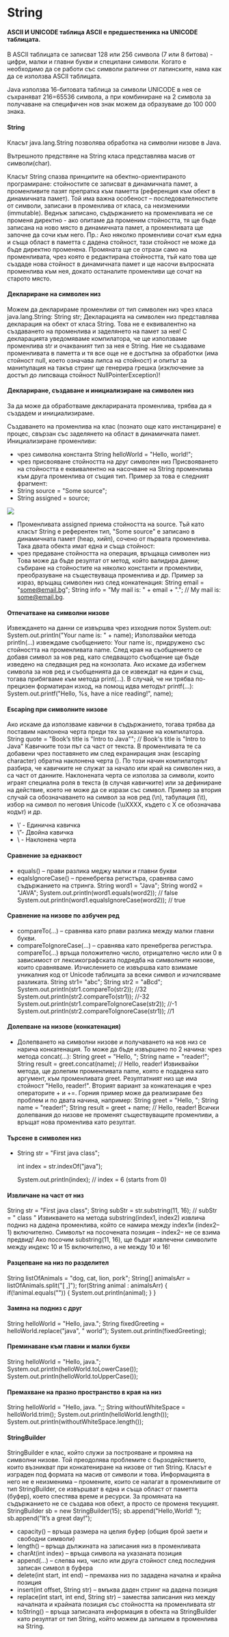 # String



#### ASCII И UNICODE таблица ASCII е предшественика на UNICODE таблицата.&#x20;

В ASCII таблицата се записват 128 или 256 символа (7 или 8 битова) - цифри, малки и главни букви и специлани символи. Когато е необходимо да се работи със символи ралични от латинските, нама как да се изпoлзва ASCII таблицата.&#x20;

Java използва 16-битовата таблица за символи UNICODE в нея се съхраняват 216=65536 символа, а при комбиниране на 2 символа за получаване на специфичен нов знак можем да образуваме до 100 000 знака.&#x20;

#### String&#x20;

Класът java.lang.String позволява обработка на символни низове в Java.&#x20;

Вътрешното предствяне на String класа представлява масив от символи(char).&#x20;

Класът String спазва принципите на обектно-ориентираното програмиране: стойностите се записват в динамичната памет, а променливите пазят препратка към паметта (референция към обект в динамичната памет). Той има важна особеност – последователностите от символи, записани в променлива от класа, са неизменими (immutable). Веднъж записано, съдържанието на променливата не се променя директно - ако опитаме да променим стойността, тя ще бъде записана на ново място в динамичната памет, а променливата ще започне да сочи към него. Пр.: Ако няколко променливи сочат към една и съща област в паметта с дадена стойност, тази стойност не може да бъде директно променена. Промяната ще се отрази само на променливата, чрез която е редактирана стойността, тъй като това ще създаде нова стойност в динамичната памет и ще насочи въпросната променлива към нея, докато останалите променливи ще сочат на старото място.&#x20;

#### Деклариране на символен низ&#x20;

Можем да декларираме променливи от тип символен низ чрез класа java.lang.String: String str; Декларацията на символен низ представлява декларация на обект от класа String. Това не е еквивалентно на създаването на променлива и заделянето на памет за нея! С декларацията уведомяваме компилатора, че ще използваме променлива str и очакваният тип за нея е String. Ние не създаваме променливата в паметта и тя все още не е достъпна за обработки (има стойност null, което означава липса на стойност) и опитът за манипулация на такъв стринг ще генерира грешка (изключение за достъп до липсваща стойност NullPointerException)!&#x20;

#### Деклариране, създаване и инициализиране на символен низ&#x20;

За да може да обработваме декларираната променлива, трябва да я създадем и инициализираме.&#x20;

Създаването на променлива на клас (познато още като инстанциране) е процес, свързан със заделянето на област в динамичната памет. Инициализиране променливи:

* чрез символна константа String helloWorld = "Hello, world!";
* чрез присвояване стойността на друг символен низ Присвояването на стойността е еквивалентно на насочване на String променлива към друга променлива от същия тип. Пример за това е следният фрагмент:&#x20;
* String source = "Some source";&#x20;
* String assigned = source;&#x20;

![](<../../.gitbook/assets/image (1).png>)

* Променливата assigned приема стойността на source. Тъй като класът String е референтен тип, "Some source" е записано в динамичната памет (heap, хийп), сочено от първата променлива. Така двата обекта имат една и съща стойност:
* чрез предаване стойността на операция, връщаща символен низ Това може да бъде резултат от метод, който валидира данни; събиране на стойностите на няколко константи и променливи, преобразуване на съществуваща променлива и др. Пример за израз, връщащ символен низ след конкатенация: String email = "some@email.bg"; String info = "My mail is: " + email + "."; // My mail is: some@email.bg.&#x20;

#### Отпечатване на символни низове&#x20;

Извеждането на данни се извършва чрез изходния поток System.out: System.out.println("Your name is: " + name); Използвайки метода println(…) извеждаме съобщението: Your name is:, придружено със стойността на променливата name. След края на съобщението се добавя символ за нов ред, като следващото съобщение ще бъде изведено на следващия ред на конзолата. Ако искаме да избегнем символа за нов ред и съобщенията да се извеждат на един и същ, тогава прибягваме към метода print(…). В случай, че ни трябва по-прецизен форматиран изход, на помощ идва методът printf(…): System.out.printf("Hello, %s, have a nice reading!", name);&#x20;

#### Escaping при символните низове&#x20;

Ако искаме да използваме кавички в съдържанието, тогава трябва да поставим наклонена черта преди тях за указание на компилатора. String quote = "Book’s title is "Intro to Java""; // Book's title is "Intro to Java" Кавичките този път са част от текста. В променливата те са добавени чрез поставянето им след екраниращия знак (escaping character) обратна наклонена черта (). По този начин компилаторът разбира, че кавичките не служат за начало или край на символен низ, а са част от данните. Наклонената черта се използва за символи, които играят специална роля в текста (в случая кавичките) или за дефиниране на действие, което не може да се изрази със символ. Пример за втория случай са обозначаването на символ за нов ред (\n), табулация (\t), избор на символ по неговия Unicode (\uXXXX, където с X се обозначава кодът) и др.

* \’ - Единична кавичка
* \”- Двойна кавичка
* \ - Наклонена черта&#x20;

#### Сравнение за еднаквост

* equals() – прави разлика меджу малки и главни букви
* eqalsIgnoreCase() – пренебрегва регистъра, сравнява само съдържанието на стринга. String word1 = "Java"; String word2 = "JAVA"; System.out.println(word1.equals(word2)); // false System.out.println(word1.equalsIgnoreCase(word2)); // true&#x20;

#### Сравнение на низове по азбучен ред

* compareTo(…) – сравнява като рпави разлика между малки главни букви.
* compareToIgnoreCase(…) – сравнява като пренебрегва регистъра. compareTo(…) връща положително число, отрицателно число или 0 в зависимост от лексикографската подредба на символните низове, които сравняваме. Изчислението се извършва като взимаме уникалния код от Unicode таблицата за всеки символ и изчилсяваме разликата. String str1= "abc"; String str2 = "aBcd"; System.out.println(str1.compareTo(str2)); //32 System.out.println(str2.compareTo(str1)); //-32 System.out.println(str1.compareToIgnoreCase(str2)); //-1 System.out.println(str2.compareToIgnoreCase(str1)); //1&#x20;

#### Долепване на низове (конкатенация)&#x20;

* Долепването на символни низове и получаването на нов низ се нарича конкатенация. То може да бъде извършено по 2 начина: чрез метода concat(…): String greet = "Hello, "; String name = "reader!"; String result = greet.concat(name); // Hello, reader! Извиквайки метода, ще долепим променливата name, която е подадена като аргумент, към променливата greet. Резултатният низ ще има стойност "Hello, reader!". Вторият вариант за конкатенация е чрез операторите + и +=. Горния пример може да реализираме без проблем и по двата начина, например: String greet = "Hello, "; String name = "reader!"; String result = greet + name; // Hello, reader! Всички долепвания до низове не променят съществуващите променливи, а връщат нова променлива като резултат.&#x20;

#### Търсене в символен низ&#x20;

*   String str = "First java class";&#x20;

    int index = str.indexOf("java");&#x20;

    System.out.println(index); // index = 6 (starts from 0)&#x20;

#### Извличане на част от низ&#x20;

String str = "First java class"; String subStr = str.substring(11, 16); // subStr = " class " Извикването на метода substring(index1, index2) извлича подниз на дадена променлива, който се намира между index1и (index2– 1) включително. Символът на посочената позиция – index2– не се взима предвид! Aко посочим substring(11, 16), ще бъдат извлечени символите между индекс 10 и 15 включително, а не между 10 и 16!&#x20;

#### Разцепване на низ по разделител&#x20;

String listOfAnimals = "dog, cat, lion, pork"; String\[] animalsArr = listOfAnimals.split("\[ ,]"); for(String animal : animalsArr) { if(!animal.equals("")) { System.out.println(animal); } }&#x20;

#### Замяна на подниз с друг&#x20;

String helloWorld = "Hello, java."; String fixedGreeting = helloWorld.replace("java", " world"); System.out.println(fixedGreeting);&#x20;

#### Преминаване към главни и малки букви&#x20;

String helloWorld = "Hello, java."; System.out.println(helloWorld.toLowerCase()); System.out.println(helloWorld.toUpperCase());&#x20;

#### Премахване на празно пространство в края на низ&#x20;

String helloWorld = "Hello, java. ";; String withoutWhiteSpace = helloWorld.trim(); System.out.println(helloWorld.length()); System.out.println(withoutWhiteSpace.length());&#x20;

#### StringBuilder&#x20;

StringBuilder е клас, който служи за построяване и промяна на символни низове. Той преодолява проблемите с бързодействието, които възникват при конкатениране на низове от тип String. Класът е изграден под формата на масив от символи и това. Информацията в него не е неизменима – промените, които се налагат в променливите от тип StringBuilder, се извършват в една и съща област от паметта (буфер), което спестява време и ресурси. За промяната на съдържанието не се създава нов обект, а просто се променя текущият. StringBuilder sb = new StringBuilder(15); sb.append("Hello,World! "); sb.append("It’s a great day!");

* capacity() – връща размера на целия буфер (общия брой заети и свободни символи)
* length() – връща дължината на записания низ в променливата
* charAt(int index) – връща символа на указаната позиция
* append(…) – слепва низ, число или друга стойност след последния записан символ в буфера
* delete(int start, int end) – премахва низ по зададена начална и крайна позиция
* insert(int offset, String str) – вмъква даден стринг на дадена позиция
* replace(int start, int end, String str) – замества записания низ между началната и крайната позиция със стойността на променливата str
* toString() – връща записаната информация в обекта на StringBuilder като резултат от тип String, който можем да запишем в променлива на String.&#x20;

